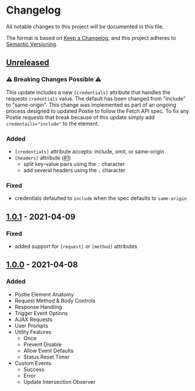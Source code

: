 # Changelog

All notable changes to this project will be documented in this file.

The format is based on [Keep a Changelog](https://keepachangelog.com/en/1.0.0/),
and this project adheres to [Semantic Versioning](https://semver.org/spec/v2.0.0.html).

## [Unreleased]

### ⚠️ Breaking Changes Possible ⚠️

This update includes a new `[credentials]` attribute that handles the requests `credentials` value. The default has been changed from "include" to "same-origin". This change was implemented as part of an ongoing process designed to updated Postie to follow the Fetch API spec. To fix any Postie requests that break because of this update simply add `credentails="include"` to the element.

### Added

- `[credentials]` attribute accepts: include, omit, or same-origin
- `[headers]` attribute ([#1](https://github.com/codewithkyle/postie/issues/1))
    - split key-value pairs using the `:` character
    - add several headers using the `;` character

### Fixed

- credentials defaulted to `include` when the spec defaults to `same-origin`

## [1.0.1] - 2021-04-09

### Fixed

- added support for `[request]` or `[method]` attributes

## [1.0.0] - 2021-04-08

### Added

- Postie Element Anatomy
- Request Method & Body Controls
- Response Handling
- Trigger Event Options
- AJAX Requests
- User Prompts
- Utility Features
    - Once
    - Prevent Disable
    - Allow Event Defaults
    - Status Reset Timer
- Custom Events
    - Success
    - Error
    - Update Intersection Observer

[unreleased]: https://github.com/codewithkyle/postie/compare/v1.0.1...HEAD
[1.0.1]: https://github.com/codewithkyle/postie/compare/v1.0.0...v1.0.1
[1.0.0]: https://github.com/codewithkyle/postie/releases/tag/v1.0.0
